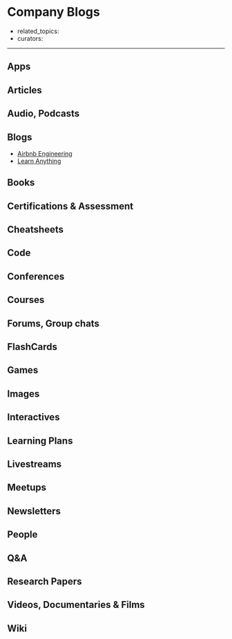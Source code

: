 # Company Blogs
- related_topics:
- curators:

------

## Apps


## Articles

## Audio, Podcasts

## Blogs

- [Airbnb Engineering](https://medium.com/airbnb-engineering)
- [Learn Anything](https://medium.com/learn-anything)

## Books

## Certifications & Assessment

## Cheatsheets

## Code

## Conferences

## Courses

## Forums, Group chats

## FlashCards

## Games

## Images

## Interactives

## Learning Plans

## Livestreams

## Meetups

## Newsletters

## People

## Q&A

## Research Papers

## Videos, Documentaries & Films

## Wiki
